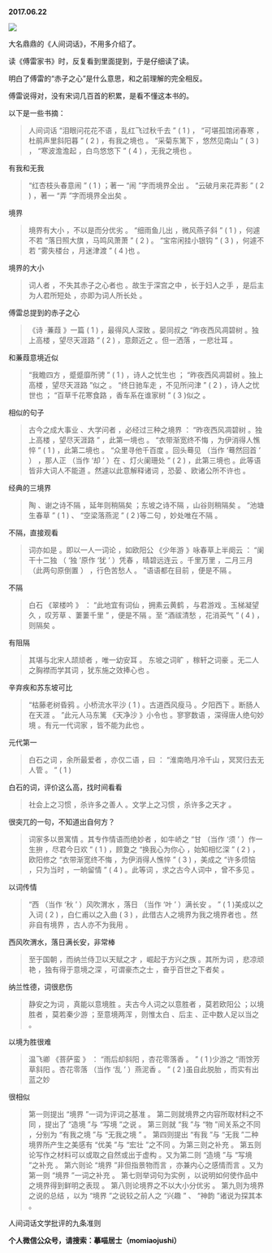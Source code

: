 
          
            
**2017.06.22**



![](//upload-images.jianshu.io/upload_images/51001-17f34840355087b7.jpg)




大名鼎鼎的《人间词话》，不用多介绍了。

读《傅雷家书》时，反复看到里面提到，于是仔细读了读。

明白了傅雷的“赤子之心”是什么意思，和之前理解的完全相反。

傅雷说得对，没有宋词几百首的积累，是看不懂这本书的。

以下是一些书摘：
>人间词话
“泪眼问花花不语 ，乱红飞过秋千去 ” ( 1 ) ， “可堪孤馆闭春寒 ，杜鹃声里斜阳暮 ” ( 2 ) ，有我之境也 。 “采菊东篱下 ，悠然见南山 ” ( 3 ) ， “寒波澹澹起 ，白鸟悠悠下 ” ( 4 ) ，无我之境也 。



有我和无我
>“红杏枝头春意闹 ” ( 1 ) ；著一 “闹 ”字而境界全出 。 “云破月来花弄影 ” ( 2 ) ，著一 “弄 ”字而境界全出矣 。



境界
>境界有大小 ，不以是而分优劣 。 “细雨鱼儿出 ，微风燕子斜 ” ( 1 ) ，何遽不若 “落日照大旗 ，马鸣风萧萧 ” ( 2 ) 。 “宝帘闲挂小银钩 ” ( 3 ) ，何遽不若 “雾失楼台 ，月迷津渡 ” ( 4 )也 。



境界的大小
>词人者 ，不失其赤子之心者也 。故生于深宫之中 ，长于妇人之手 ，是后主为人君所短处 ，亦即为词人所长处 。



傅雷总提到的赤子之心
>《诗 ·蒹葭 》一篇 ( 1 ) ，最得风人深致 。晏同叔之 “昨夜西风凋碧树 。独上高楼 ，望尽天涯路 ” ( 2 ) ，意颇近之 。但一洒落 ，一悲壮耳 。



和蒹葭意境近似
>“我瞻四方 ，蹙蹙靡所骋 ” ( 1 ) ，诗人之忧生也 ； “昨夜西风凋碧树 。独上高楼 ，望尽天涯路 ”似之 。 “终日驰车走 ，不见所问津 ” ( 2 ) ，诗人之忧世也 ； “百草千花寒食路 ，香车系在谁家树 ” ( 3 )似之 。



相似的句子
>古今之成大事业 、大学问者 ，必经过三种之境界 ： “昨夜西风凋碧树 。独上高楼 ，望尽天涯路 ” ，此第一境也 。 “衣带渐宽终不悔 ，为伊消得人憔悴 ” ( 1 ) ，此第二境也 。 “众里寻他千百度 。回头蓦见 （当作 ‘蓦然回首 ’ ） ，那人正 （当作 ‘却 ’ ）在 、灯火阑珊处 ” ( 2 ) ，此第三境也 。此等语皆非大词人不能道 。然遽以此意解释诸词 ，恐晏 、欧诸公所不许也 。



经典的三境界
>陶 、谢之诗不隔 ，延年则稍隔矣 ；东坡之诗不隔 ，山谷则稍隔矣 。 “池塘生春草 ” ( 1 ) 、 “空梁落燕泥 ” ( 2 )等二句 ，妙处唯在不隔 。



不隔，直接观看
>词亦如是 。即以一人一词论 ，如欧阳公 《少年游 》咏春草上半阕云 ： “阑干十二独 （ ‘独 ’原作 ‘犹 ’ ）凭春 ，晴碧远连云 。千里万里 ，二月三月 （此两句原倒置 ） ，行色苦愁人 。 ”语语都在目前 ，便是不隔 。



不隔
>白石 《翠楼吟 》 ： “此地宜有词仙 ，拥素云黄鹤 ，与君游戏 。玉梯凝望久 ，叹芳草 、萋萋千里 ” ，便是不隔 。至 “酒祓清愁 ，花消英气 ” ( 4 ) ，则隔矣 。



有阻隔
>其堪与北宋人颉颃者 ，唯一幼安耳 。
东坡之词旷 ，稼轩之词豪 。无二人之胸襟而学其词 ，犹东施之效捧心也 。



辛弃疾和苏东坡可比
>“枯藤老树昏鸦 。小桥流水平沙 ( 1 ) 。古道西风瘦马 。夕阳西下 。断肠人在天涯 。 ”此元人马东篱 《天净沙 》小令也 。寥寥数语 ，深得唐人绝句妙境 。有元一代词家 ，皆不能为此也 。



元代第一
>白石之词 ，余所最爱者 ，亦仅二语 ，曰 ： “淮南皓月冷千山 ，冥冥归去无人管 。 ” ( 1 )



白石的词，评价这么高，找时间看看
>社会上之习惯 ，杀许多之善人 。文学上之习惯 ，杀许多之天才 。



很突兀的一句，不知道出自何方？
>词家多以景寓情 。其专作情语而绝妙者 ，如牛峤之 “甘 （当作 ‘须 ’ ）作一生拚 ，尽君今日欢 ” ( 1 ) ，顾夐之 “换我心为你心 ，始知相忆深 ” ( 2 ) ，欧阳修之 “衣带渐宽终不悔 ，为伊消得人憔悴 ” ( 3 ) ，美成之 “许多烦恼 ，只为当时 ，一晌留情 ” ( 4 ) 。此等词 ，求之古今人词中 ，曾不多见 。



以词传情
>“西 （当作 ‘秋 ’ ）风吹渭水 ，落日 （当作 ‘叶 ’ ）满长安 。 ” ( 1 )美成以之入词 ( 2 ) ，白仁甫以之入曲 ( 3 ) ，此借古人之境界为我之境界者也 。然非自有境界 ，古人亦不为我用 。



西风吹渭水，落日满长安，非常棒
>至于国朝 ，而纳兰侍卫以天赋之才 ，崛起于方兴之族 。其所为词 ，悲凉顽艳 ，独有得于意境之深 ，可谓豪杰之士 ，奋乎百世之下者矣 。



纳兰性德，词很悲伤
>静安之为词 ，真能以意境胜 。夫古今人词之以意胜者 ，莫若欧阳公 ；以境胜者 ，莫若秦少游 ；至意境两浑 ，则惟太白 、后主 、正中数人足以当之 。



以境为胜很难
>温飞卿 《菩萨蛮 》 ： “雨后却斜阳 ，杏花零落香 。 ” ( 1 )少游之 “雨馀芳草斜阳 。杏花零落 （当作 ‘乱 ’ ）燕泥香 。 ” ( 2 )虽自此脱胎 ，而实有出蓝之妙



很相似
>第一则提出 “境界 ”一词为评词之基准 。
第二则就境界之内容所取材料之不同 ，提出了 “造境 ”与 “写境 ”之说 。
第三则就 “我 ”与 “物 ”间关系之不同 ，分别为 “有我之境 ”与 “无我之境 ” 。
第四则提出 “有我 ”与 “无我 ”二种境界所产生之美感有 “优美 ”与 “宏壮 ”之不同 。为第三则之补充 。
第五则论写作之材料可以或取之自然或出于虚构 。又为第二则 “造境 ”与 “写境 ”之补充 。
第六则论 “境界 ”非但指景物而言 ，亦兼内心之感情而言 。又为第一则 “境界 ”一词之补充 。
第七则举词句为实例 ，以说明如何使作品中之境界得到鲜明之表现 。
第八则论境界之不以大小分优劣 。
第九则为境界之说的总结 ，以为 “境界 ”之说较之前人之 “兴趣 ” 、 “神韵 ”诸说为探其本 。



人间词话文学批评的九条准则


**个人微信公众号，请搜索：摹喵居士（momiaojushi）**

          
        